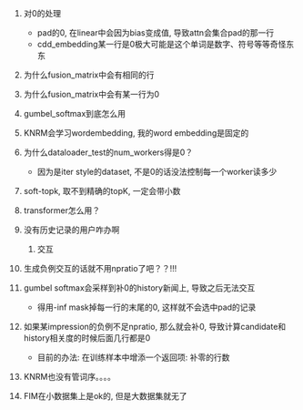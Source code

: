1. 对0的处理
   - pad的0, 在linear中会因为bias变成值, 导致attn会集合pad的那一行
   - cdd_embedding某一行是0极大可能是这个单词是数字、符号等等奇怪东东

2. 为什么fusion_matrix中会有相同的行
3. 为什么fusion_matrix中会有某一行为0
4. gumbel_softmax到底怎么用


1. KNRM会学习wordembedding, 我的word embedding是固定的
2. 为什么dataloader_test的num_workers得是0？
   - 因为是iter style的dataset, 不是0的话没法控制每一个worker读多少



1. soft-topk, 取不到精确的topK, 一定会带小数
2. transformer怎么用？
3. 没有历史记录的用户咋办啊
   1. 交互
4. 生成负例交互的话就不用npratio了吧？？!!!

5. gumbel softmax会采样到补0的history新闻上, 导致之后无法交互
   - 得用-inf mask掉每一行的末尾的0, 这样就不会选中pad的记录
   
6. 如果某impression的负例不足npratio, 那么就会补0, 导致计算candidate和history相关度的时候后面几行都是0
   - 目前的办法: 在训练样本中增添一个返回项: 补零的行数


1. KNRM也没有管词序。。。。
2. FIM在小数据集上是ok的, 但是大数据集就无了
